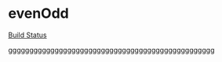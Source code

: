 # evenOdd
[Build Status](http://localhost:8080/buildStatus/icon?job=param_pipe "http://localhost:8080/job/param_pipe/")

ggggggggggggggggggggggggggggggggggggggggggggggggg


